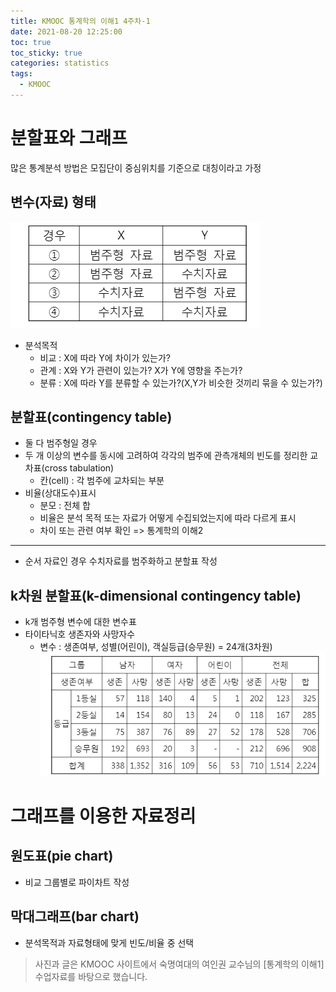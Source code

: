 ```yaml
---
title: KMOOC 통계학의 이해1 4주차-1
date: 2021-08-20 12:25:00
toc: true
toc_sticky: true
categories: statistics
tags:
  - KMOOC
---
```


# 분할표와 그래프

많은 통계분석 방법은 모집단이 중심위치를 기준으로 대칭이라고 가정

## 변수(자료) 형태
![](/assets/images/statistics/자료형태.PNG)

- 분석목적
  - 비교 : X에 따라 Y에 차이가 있는가?
  - 관계 : X와 Y가 관련이 있는가? X가 Y에 영향을 주는가?
  - 분류 : X에 따라 Y를 분류할 수 있는가?(X,Y가 비슷한 것끼리 묶을 수 있는가?)

## 분할표(contingency table)
- 둘 다 범주형일 경우
- 두 개 이상의 변수를 동시에 고려하여 각각의 범주에 관측개체의 빈도를 정리한 교차표(cross tabulation)
  - 칸(cell) : 각 범주에 교차되는 부분
- 비율(상대도수)표시
  - 분모 : 전체 합
  - 비율은 분석 목적 또는 자료가 어떻게 수집되었는지에 따라 다르게 표시
  - 차이 또는 관련 여부 확인 => 통계학의 이해2

***
- 순서 자료인 경우 수치자료를 범주화하고 분할표 작성

## k차원 분할표(k-dimensional contingency table)
- k개 범주형 변수에 대한 변수표
- 타이타닉호 생존자와 사망자수
  - 변수 : 생존여부, 성별(어린이), 객실등급(승무원) = 24개(3차원)  
  ![](/assets/images/statistics/titanic.PNG)

# 그래프를 이용한 자료정리

## 원도표(pie chart)
- 비교 그룹별로 파이차트 작성

## 막대그래프(bar chart)
- 분석목적과 자료형태에 맞게 빈도/비율 중 선택


> 사진과 글은 KMOOC 사이트에서 숙명여대의 여인권 교수님의 [통계학의 이해1] 수업자료를 바탕으로 했습니다.  
